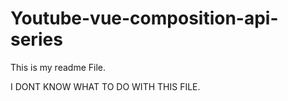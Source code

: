 # Youtube-vue-composition-api-series
This is my readme File.

I DONT KNOW WHAT TO DO WITH THIS FILE.